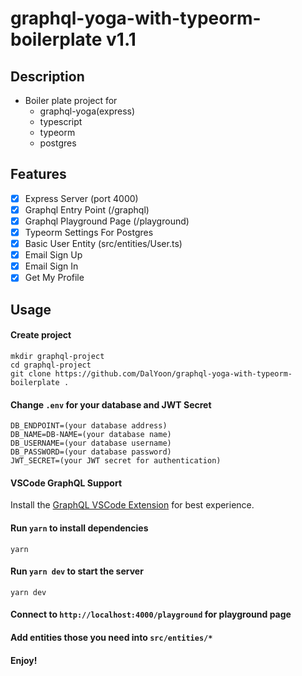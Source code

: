 # graphql-yoga-with-typeorm-boilerplate v1.1

## Description

- Boiler plate project for
  - graphql-yoga(express)
  - typescript
  - typeorm
  - postgres

## Features

- [x] Express Server (port 4000)
- [x] Graphql Entry Point (/graphql)
- [x] Graphql Playground Page (/playground)
- [x] Typeorm Settings For Postgres
- [x] Basic User Entity (src/entities/User.ts)
- [x] Email Sign Up
- [x] Email Sign In
- [x] Get My Profile

## Usage

#### Create project

```console
mkdir graphql-project
cd graphql-project
git clone https://github.com/DalYoon/graphql-yoga-with-typeorm-boilerplate .
```

#### Change `.env` for your database and JWT Secret

```
DB_ENDPOINT=(your database address)
DB_NAME=DB-NAME=(your database name)
DB_USERNAME=(your database username)
DB_PASSWORD=(your database password)
JWT_SECRET=(your JWT secret for authentication)
```

#### VSCode GraphQL Support

Install the [GraphQL VSCode Extension](https://marketplace.visualstudio.com/items?itemName=Prisma.vscode-graphql) for best experience.

#### Run `yarn` to install dependencies

```console
yarn
```

#### Run `yarn dev` to start the server

```console
yarn dev
```

#### Connect to `http://localhost:4000/playground` for playground page

#### Add entities those you need into `src/entities/*`

#### Enjoy!
